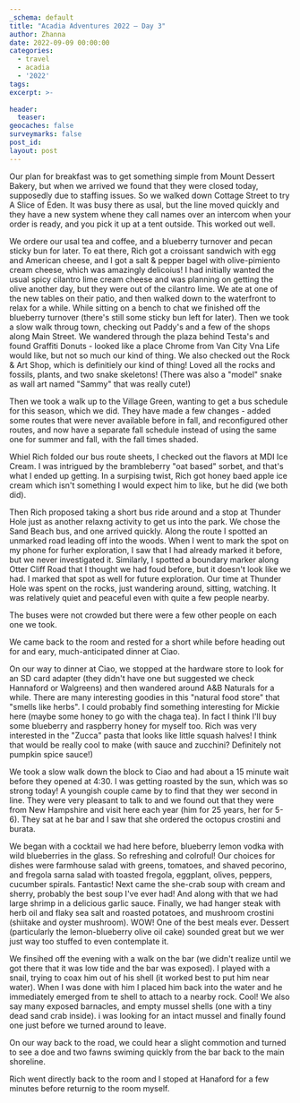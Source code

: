 ```yaml
---
_schema: default
title: "Acadia Adventures 2022 – Day 3"
author: Zhanna
date: 2022-09-09 00:00:00
categories: 
  - travel
  - acadia
  - '2022'
tags:
excerpt: >-
  
header:
  teaser:
geocaches: false
surveymarks: false
post_id: 
layout: post  
---
```


Our plan for breakfast was to get something simple from Mount Dessert Bakery, but when we arrived we found that they were closed today, supposedly due to staffing issues. So we walked down Cottage Street to try A Slice of Eden. It was busy there as usal, but the line moved quickly and they have a new system whene they call names over an intercom when your order is ready, and you pick it up at a tent outside. This worked out well. 

We ordere our usal tea and coffee, and a blueberry turnover and pecan sticky bun for later. To eat there, Rich got a croissant sandwich with egg and American cheese, and I got a salt & pepper bagel with olive-pimiento cream cheese, which was amazingly delicoius! I had initially wanted the usual spicy cilantro lime cream cheese and was planning on getting the olive another day, but they were out of the cilantro lime. We ate at one of the new tables on their patio, and then walked down to the waterfront to relax for a while. While sitting on a bench to chat we finished off the blueberry turnover (there's still some sticky bun left for later). Then we took a slow walk throug town, checking out Paddy's and a few of the shops along Main Street. We wandered through the plaza behind Testa's and found Graffiti Donuts - looked like a place Chrome from Van City Vna Life would like, but not so much our kind of thing. We also checked out the Rock & Art Shop, which is definitiely our kind of thing! Loved all the rocks and fossils, plants, and two snake skeletons! (There was also a "model" snake as wall art named "Sammy" that was really cute!)

Then we took a walk up to the Village Green, wanting to get a bus schedule for this season, which we did. They have made a few changes - added some routes that were never available before in fall, and reconfigured other routes, and now have a separate fall schedule instead of using the same one for summer and fall, with the fall times shaded. 

Whiel Rich folded our bus route sheets, I checked out the flavors at MDI Ice Cream. I was intrigued by the brambleberry "oat based" sorbet, and that's what I ended up getting. In a surpising twist, Rich got honey baed apple ice cream which isn't something I would expect him to like, but he did (we both did).

Then Rich proposed taking a short bus ride around and a stop at Thunder Hole just as another relaxng activity to get us into the park. We chose the Sand Beach bus, and one arrived quickly. Along the route I spotted an unmarked road leading off into the woods. When I went to mark the spot on my phone for furher exploration, I saw that I had already marked it before, but we never investigated it. Similarly, I spotted a boundary marker along Otter Cliff Road that I thought we had foud before, but it doesn't look like we had. I marked that spot as well for future exploration. Our time at Thunder Hole was spent on the rocks, just wandering around, sitting, watching. It was relatively quiet and peaceful even with quite a few people nearby.

The buses were not crowded but there were a few other people on each one we took.

We came back to the room and rested for a short while before heading out for and eary, much-anticipated dinner at Ciao.

On our way to dinner at Ciao, we stopped at the hardware store to look for an SD card adapter (they didn't have one but suggested we check Hannaford or Walgreens) and then wandered around A&B Naturals for a while. There are many interesting goodies in this "natural food store" that "smells like herbs". I could probably find something interesting for Mickie here (maybe some honey to go with the chaga tea). In fact I think I'll buy some blueberry and raspberry honey for myself too. Rich was very interested in the "Zucca" pasta that looks like little squash halves! I think that would be really cool to make (with sauce and zucchini? Definitely not pumpkin spice sauce!)

We took a slow walk down the block to Ciao and had about a 15 minute wait before they opened at 4:30. I was getting roasted by the sun, which was so strong today! A youngish couple came by to find that they wer second in line. They were very pleasant to talk to and we found out that they were from New Hampshire and visit here each year (him for 25 years, her for 5-6). They sat at he bar and I saw that she ordered the octopus crostini and burata. 

We began with a cocktail we had here before, blueberry lemon vodka with wild blueberries in the glass. So refreshing and colroful! Our choices for dishes were farmhouse salad with greens, tomatoes, and shaved pecorino, and fregola sarna salad with toasted fregola, eggplant, olives, peppers, cucumber spirals. Fantastic! Next came the she-crab soup with cream and sherry, probably the best soup I've ever had! And along with that we had large shrimp in a delicious garlic sauce. Finally, we had hanger steak with herb oil and flaky sea salt and roasted potatoes, and mushroom crostini (shiitake and oyster mushroom). WOW! One of the best meals ever. Dessert (particularly the lemon-blueberry olive oil cake) sounded great but we wer just way too stuffed to even contemplate it.

We finsihed off the evening with a walk on the bar (we didn't realize until we got there that it was low tide and the bar was exposed). I played with a snail, trying to coax him out of his shell (it worked best to put him near water). When I was done with him I placed him back into the water and he immediately emerged from te shell to attach to a nearby rock. Cool! We also say many exposed barnacles, and empty mussel shells (one with a tiny dead sand crab inside). i was looking for an intact mussel and finally found one just before we turned around to leave.

On our way back to the road, we could hear a slight commotion and turned to see a doe and two fawns swiming quickly from the bar back to the main shoreline.

Rich went directly back to the room and I stoped at Hanaford for a few minutes before returnig to the room myself.